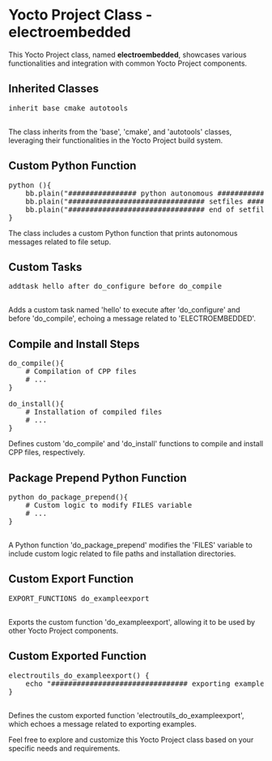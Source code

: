 
<h1>Yocto Project Class - electroembedded</h1>

<p>This Yocto Project class, named <strong>electroembedded</strong>, showcases various functionalities and integration with common Yocto Project components.</p>

<h2>Inherited Classes</h2>

<pre>
inherit base cmake autotools
    </pre>

<p>The class inherits from the 'base', 'cmake', and 'autotools' classes, leveraging their functionalities in the Yocto Project build system.</p>

<h2>Custom Python Function</h2>

<pre>
python (){
    bb.plain("################ python autonomous #######################")
    bb.plain("################################ setfiles ##############################")
    bb.plain("################################ end of setfiles ##############################")
}
</pre>

<p>The class includes a custom Python function that prints autonomous messages related to file setup.</p>

<h2>Custom Tasks</h2>

<pre>
addtask hello after do_configure before do_compile 
    </pre>

<p>Adds a custom task named 'hello' to execute after 'do_configure' and before 'do_compile', echoing a message related to 'ELECTROEMBEDDED'.</p>

<h2>Compile and Install Steps</h2>

<pre>
do_compile(){
    # Compilation of CPP files
    # ...
}

do_install(){
    # Installation of compiled files
    # ...
}
</pre>

<p>Defines custom 'do_compile' and 'do_install' functions to compile and install CPP files, respectively.</p>

<h2>Package Prepend Python Function</h2>

<pre>
python do_package_prepend(){
    # Custom logic to modify FILES variable
    # ...
}
    </pre>

<p>A Python function 'do_package_prepend' modifies the 'FILES' variable to include custom logic related to file paths and installation directories.</p>

<h2>Custom Export Function</h2>

<pre>
EXPORT_FUNCTIONS do_exampleexport
    </pre>

<p>Exports the custom function 'do_exampleexport', allowing it to be used by other Yocto Project components.</p>

<h2>Custom Exported Function</h2>

<pre>
electroutils_do_exampleexport() {
    echo "################################ exporting example ##############################"
}
    </pre>

<p>Defines the custom exported function 'electroutils_do_exampleexport', which echoes a message related to exporting examples.</p>

<p>Feel free to explore and customize this Yocto Project class based on your specific needs and requirements.</p>

